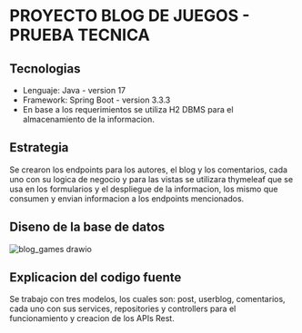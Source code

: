 # PROYECTO BLOG DE JUEGOS - PRUEBA TECNICA

## Tecnologias
- Lenguaje: Java - version 17
- Framework: Spring Boot - version 3.3.3
- En base a los requerimientos se utiliza H2 DBMS para el almacenamiento de la informacion.

## Estrategia
Se crearon los endpoints para los autores, el blog y los comentarios, cada uno con su logica de negocio y para las vistas se utilizara thymeleaf que se usa en los formularios y el despliegue de la informacion, los mismo que consumen y envian informacion a los endpoints mencionados.

## Diseno de la base de datos 
![blog_games drawio](https://github.com/user-attachments/assets/3fbc0660-c022-406b-80d9-e874c609b3fe)


## Explicacion del codigo fuente
Se trabajo con tres modelos, los cuales son: post, userblog, comentarios, cada uno con sus services, repositories y controllers para el funcionamiento y creacion de los APIs Rest.


